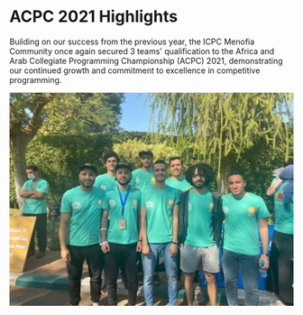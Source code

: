 # ACPC 2021 Highlights

Building on our success from the previous year, the ICPC Menofia Community once again secured 3 teams' qualification
to the Africa and Arab Collegiate Programming Championship (ACPC) 2021, demonstrating our continued growth and
commitment to excellence in competitive programming.

![ACPC 2021](/assets/images/events/2021/ACPC21.jpg)
